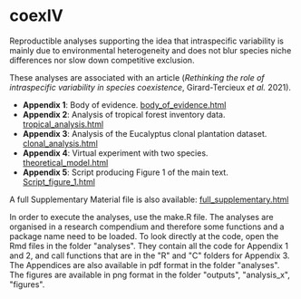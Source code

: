 # coexIV

Reproductible analyses supporting the idea that intraspecific variability is mainly due to environmental heterogeneity and does not blur species niche differences nor slow down competitive exclusion.

These analyses are associated with an article (*Rethinking the role of intraspecific variability in species coexistence*, Girard-Tercieux *et al.* 2021).

- **Appendix 1**: Body of evidence.
[body_of_evidence.html](https://camillegirardtercieux.github.io/coexIV/body_of_evidence.html)
- **Appendix 2**: Analysis of tropical forest inventory data. [tropical_analysis.html](https://camillegirardtercieux.github.io/coexIV/tropical_analysis.html)
- **Appendix 3**: Analysis of the Eucalyptus clonal plantation dataset. [clonal_analysis.html](https://camillegirardtercieux.github.io/coexIV/clonal_analysis.html)
- **Appendix 4**: Virtual experiment with two species. [theoretical_model.html](https://camillegirardtercieux.github.io/coexIV/theoretical_model.html)
- **Appendix 5**: Script producing Figure 1 of the main text.
[Script_figure_1.html](https://camillegirardtercieux.github.io/coexIV/Script_figure_1.html)

A full Supplementary Material file is also available:
[full_supplementary.html](https://camillegirardtercieux.github.io/coexIV/full_supplementary.html)

In order to execute the analyses, use the make.R file. The analyses are organised in a research compendium and therefore some functions and a package name need to be loaded.
To look directly at the code, open the Rmd files in the folder "analyses". They contain all the code for Appendix 1 and 2, and call functions that are in the "R" and "C" folders for Appendix 3.
The Appendices are also available in pdf format in the folder "analyses".
The figures are available in png format in the folder "outputs", "analysis_x", "figures".